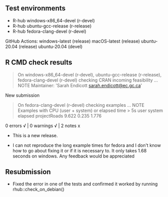 ## Test environments
- R-hub windows-x86_64-devel (r-devel)
- R-hub ubuntu-gcc-release (r-release)
- R-hub fedora-clang-devel (r-devel)

GitHub Actions:
windows-latest (release)
macOS-latest (release)
ubuntu-20.04 (release)
ubuntu-20.04 (devel)

## R CMD check results
> On windows-x86_64-devel (r-devel), ubuntu-gcc-release (r-release), fedora-clang-devel (r-devel)
  checking CRAN incoming feasibility ... NOTE
  Maintainer: 'Sarah Endicott <sarah.endicott@ec.gc.ca>'
  
  New submission

> On fedora-clang-devel (r-devel)
  checking examples ... NOTE
  Examples with CPU (user + system) or elapsed time > 5s
                user system elapsed
  projectRoads 9.622  0.235   1.776

0 errors √ | 0 warnings √ | 2 notes x

* This is a new release.

* I can not reproduce the long example times for fedora and I don't know how to go about fixing it or if it is necessary to. It only takes 1.68 seconds on windows. Any feedback would be appreciated

## Resubmission

* Fixed the error in one of the tests and confirmed it worked by running rhub::check_on_debian()